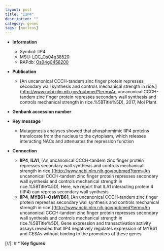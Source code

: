 ```yaml
---
layout: post
title: "IIP4"
description: ""
category: genes
tags: [nucleus]
---
```


* **Information**  
    + Symbol: IIP4  
    + MSU: [LOC_Os04g38520](http://rice.plantbiology.msu.edu/cgi-bin/ORF_infopage.cgi?orf=LOC_Os04g38520)  
    + RAPdb: [Os04g0458200](http://rapdb.dna.affrc.go.jp/viewer/gbrowse_details/irgsp1?name=Os04g0458200)  

* **Publication**  
    + [An uncanonical CCCH-tandem zinc finger protein represses secondary wall synthesis and controls mechanical strength in rice.](http://www.ncbi.nlm.nih.gov/pubmed?term=An uncanonical CCCH-tandem zinc finger protein represses secondary wall synthesis and controls mechanical strength in rice.%5BTitle%5D), 2017, Mol Plant.

* **Genbank accession number**  

* **Key message**  
    + Mutagenesis analyses showed that phosphomimic IIP4 proteins translocate from the nucleus to the cytoplasm, which releases interacting NACs and attenuates the repression function

* **Connection**  
    + __IIP4__, __ILA1__, [An uncanonical CCCH-tandem zinc finger protein represses secondary wall synthesis and controls mechanical strength in rice.](http://www.ncbi.nlm.nih.gov/pubmed?term=An uncanonical CCCH-tandem zinc finger protein represses secondary wall synthesis and controls mechanical strength in rice.%5BTitle%5D),  Here, we report that ILA1 interacting protein 4 (IIP4) can repress secondary wall synthesis
    + __IIP4__, __MYB61~OsMYB61__, [An uncanonical CCCH-tandem zinc finger protein represses secondary wall synthesis and controls mechanical strength in rice.](http://www.ncbi.nlm.nih.gov/pubmed?term=An uncanonical CCCH-tandem zinc finger protein represses secondary wall synthesis and controls mechanical strength in rice.%5BTitle%5D),  Gene expression and transactivation activity assays revealed that IIP4 negatively regulates expression of MYB61 and CESAs without binding to the promoters of these genes

[//]: # * **Key figures**  


